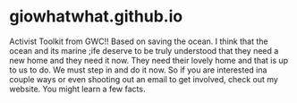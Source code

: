 # giowhatwhat.github.io
Activist Toolkit from GWC!! Based on saving the ocean.
I think that the ocean and its marine ;ife deserve to be truly understood that they need a new home and they need it now. They need their lovely home and that is up to us to do. We must step in and do it now. So if you are interested ina couple ways or even shooting out an email to get involved, check out my website. You might learn a few facts.
